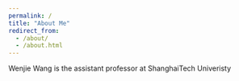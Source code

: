 ```yaml
---
permalink: /
title: "About Me"
redirect_from: 
  - /about/
  - /about.html
---
```


Wenjie Wang is the assistant professor at ShanghaiTech Univeristy

